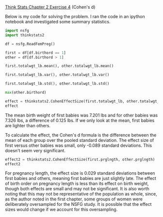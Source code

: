 [Think Stats Chapter 2 Exercise 4](http://greenteapress.com/thinkstats2/html/thinkstats2003.html#toc24) (Cohen's d)

Below is my code for solving the problem. I ran the code in an ipython notebook and investigated some summary statistics.

```python
import nsfg
import thinkstats2

df = nsfg.ReadFemPreg()

first = df[df.birthord == 1]
other = df[df.birthord > 1]

first.totalwgt_lb.mean(), other.totalwgt_lb.mean()

first.totalwgt_lb.var(), other.totalwgt_lb.var()

first.totalwgt_lb.std(), other.totalwgt_lb.std()

max(other.birthord)

effect = thinkstats2.CohenEffectSize(first.totalwgt_lb, other.totalwgt_lb
effect
```

The mean birth weight of first babies was 7.201 lbs and for other babies was 7.326 lbs, a difference of 0.125 lbs. If we only look at the mean, first babies are lighter than others. 

To calculate the effect, the Cohen's d formula is the difference between the mean of each group over the pooled standard deviation. The effect size of first versus other babies was small, only -0.089 standard deviations. This doesn't seem very significant.

```python
effect2 = thinkstats2.CohenEffectSize(first.prglngth, other.prglngth)
effect2
```

For pregnancy length, the effect size is 0.029 standard deviations between first babies and others, meaning first babies are just slightly late. The effect of birth order on pregnancy length is less than its effect on birth weight, though both effects are small and may not be significant. It is also worth noting that this may not be representative of the population as whole, since, as the author noted in the first chapter, some groups of women were deliberately oversampled for the NSFG study. It is possible that the effect sizes would change if we account for this oversampling.
